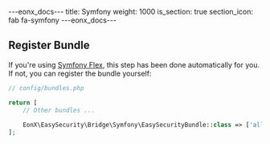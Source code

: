 ---eonx_docs---
title: Symfony
weight: 1000
is_section: true
section_icon: fab fa-symfony
---eonx_docs---

## Register Bundle

If you're using [Symfony Flex][1], this step has been done automatically for you. If not, you can register the bundle
yourself:

```php
// config/bundles.php

return [
    // Other bundles ...
    
    EonX\EasySecurity\Bridge\Symfony\EasySecurityBundle::class => ['all' => true],
];
```

[1]: https://flex.symfony.com/
